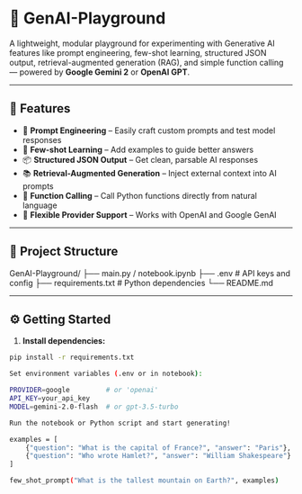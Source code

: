 # 🧠 GenAI-Playground

A lightweight, modular playground for experimenting with Generative AI features like prompt engineering, few-shot learning, structured JSON output, retrieval-augmented generation (RAG), and simple function calling — powered by **Google Gemini 2** or **OpenAI GPT**.

---

## 🚀 Features

- 🔧 **Prompt Engineering** – Easily craft custom prompts and test model responses  
- 🧪 **Few-shot Learning** – Add examples to guide better answers  
- 📦 **Structured JSON Output** – Get clean, parsable AI responses  
- 📚 **Retrieval-Augmented Generation** – Inject external context into AI prompts  
- 🧮 **Function Calling** – Call Python functions directly from natural language  
- 🔁 **Flexible Provider Support** – Works with OpenAI and Google GenAI

---

## 📁 Project Structure

GenAI-Playground/ ├── main.py / notebook.ipynb ├── .env # API keys and config ├── requirements.txt # Python dependencies └── README.md


---

## ⚙️ Getting Started

1. **Install dependencies:**

```bash
pip install -r requirements.txt

Set environment variables (.env or in notebook):

PROVIDER=google         # or 'openai'
API_KEY=your_api_key
MODEL=gemini-2.0-flash  # or gpt-3.5-turbo

Run the notebook or Python script and start generating!

examples = [
    {"question": "What is the capital of France?", "answer": "Paris"},
    {"question": "Who wrote Hamlet?", "answer": "William Shakespeare"}
]

few_shot_prompt("What is the tallest mountain on Earth?", examples)

